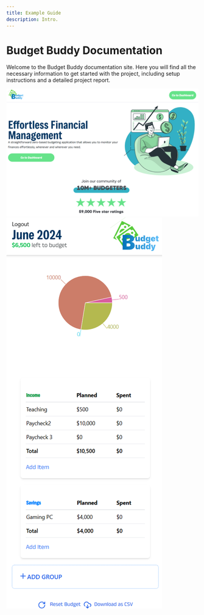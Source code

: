 ```yaml
---
title: Example Guide
description: Intro.
---
```


# Budget Buddy Documentation

Welcome to the Budget Buddy documentation site. Here you will find all the necessary information to get started with the project, including setup instructions and a detailed project report.

![Image description](home.png)
![Image description](dashboard.png)
